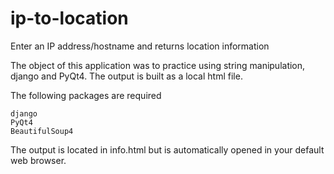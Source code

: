 # ip-to-location
Enter an IP address/hostname and returns location information

The object of this application was to practice using string manipulation, django and PyQt4.
The output is built as a local html file.

The following packages are required
```
django
PyQt4
BeautifulSoup4
```

The output is located in info.html but is automatically opened in your default web browser.


